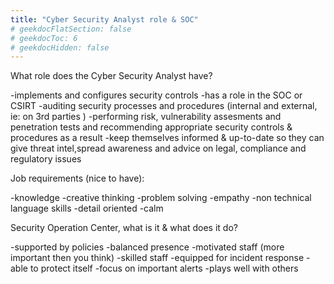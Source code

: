```yaml
---
title: "Cyber Security Analyst role & SOC"
# geekdocFlatSection: false
# geekdocToc: 6
# geekdocHidden: false
---
```


What role does the Cyber Security Analyst have?

-implements and configures security controls
-has a role in the SOC or CSIRT
-auditing security processes and procedures (internal and external, ie: on 3rd parties )
-performing risk, vulnerability assesments and penetration tests and recommending appropriate security controls & procedures as a result
-keep themselves informed & up-to-date so they can give threat intel,spread awareness and advice on legal, compliance and regulatory issues

Job requirements (nice to have):

-knowledge
-creative thinking
-problem solving
-empathy
-non technical language skills
-detail oriented
-calm

Security Operation Center, what is it & what does it do?

-supported by policies
-balanced presence
-motivated staff (more important then you think)
-skilled staff
-equipped for incident response
-able to protect itself
-focus on important alerts
-plays well with others